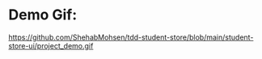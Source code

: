 # Demo Gif:
https://github.com/ShehabMohsen/tdd-student-store/blob/main/student-store-ui/project_demo.gif

